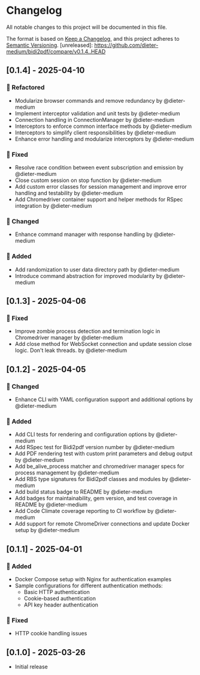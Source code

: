 <!-- generated by git-cliff start -->

# Changelog

All notable changes to this project will be documented in this file.

The format is based on [Keep a Changelog](https://keepachangelog.com/en/1.0.0/),
and this project adheres to [Semantic Versioning](https://semver.org/spec/v2.0.0.html).
[unreleased]: https://github.com/dieter-medium/bidi2pdf/compare/v0.1.4..HEAD

<!-- generated by git-cliff end -->

## [0.1.4] - 2025-04-10

### 🎨 Refactored

- Modularize browser commands and remove redundancy by @dieter-medium
- Implement interceptor validation and unit tests by @dieter-medium
- Connection handling in ConnectionManager by @dieter-medium
- Interceptors to enforce common interface methods by @dieter-medium
- Interceptors to simplify client responsibilities by @dieter-medium
- Enhance error handling and modularize interceptors by @dieter-medium

### 🐛 Fixed

- Resolve race condition between event subscription and emission by @dieter-medium
- Close custom session on stop function by @dieter-medium
- Add custom error classes for session management and improve error handling and testability by @dieter-medium
- Add Chromedriver container support and helper methods for RSpec integration by @dieter-medium

### 🔄 Changed

- Enhance command manager with response handling by @dieter-medium

### 🚀 Added

- Add randomization to user data directory path by @dieter-medium
- Introduce command abstraction for improved modularity by @dieter-medium

## [0.1.3] - 2025-04-06

### 🐛 Fixed

- Improve zombie process detection and termination logic in Chromedriver manager by @dieter-medium
- Add close method for WebSocket connection and update session close logic. Don't leak threads. by @dieter-medium

## [0.1.2] - 2025-04-05

### 🔄 Changed

- Enhance CLI with YAML configuration support and additional options by @dieter-medium

### 🚀 Added

- Add CLI tests for rendering and configuration options by @dieter-medium
- Add RSpec test for Bidi2pdf version number by @dieter-medium
- Add PDF rendering test with custom print parameters and debug output by @dieter-medium
- Add be_alive_process matcher and chromedriver manager specs for process management by @dieter-medium
- Add RBS type signatures for Bidi2pdf classes and modules by @dieter-medium
- Add build status badge to README by @dieter-medium
- Add badges for maintainability, gem version, and test coverage in README by @dieter-medium
- Add Code Climate coverage reporting to CI workflow by @dieter-medium
- Add support for remote ChromeDriver connections and update Docker setup by @dieter-medium

## [0.1.1] - 2025-04-01

### 🚀 Added

- Docker Compose setup with Nginx for authentication examples
- Sample configurations for different authentication methods:
    - Basic HTTP authentication
    - Cookie-based authentication
    - API key header authentication

### 🐛 Fixed

- HTTP cookie handling issues

## [0.1.0] - 2025-03-26

- Initial release
